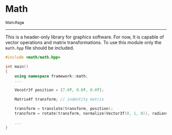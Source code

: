 # Math

[<sub> Main Page </sub>](https://github.com/alexiynew/neutrino_framework#neutrino-framework)

-------

This is a header-only library for graphics software. For now, It is capable of vector operations and matrix transformations.
To use this module only the `math.hpp` file should be included. 


``` cpp
#include <math/math.hpp>

int main()
{
    using namespace framework::math;
    ... 

    Vecotr3f position = {7.0f, 0.0f, 0.0f};

    Matrix4f transform; // indentity matrix

    transform = translate(transform, position);
    transform = rotate(transform, normalize(Vector3f(0, 1, 0)), radians(0.5));

    ... 
}
```